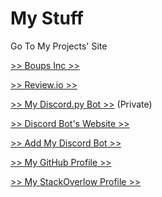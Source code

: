 # My Stuff

Go To My Projects' Site

[>> Boups Inc >>](https://iamthe2ndhuman.github.io/boupssiteemir)

[>> Review.io >>](http://emirsurmen.github.io/review.io)

[>> My Discord.py Bot >>](https://github.com/emirsurmen/MASTERBOT) (Private)

[>> Discord Bot's Website >>](https://emirsurmen.github.io/meon/index.html)

[>> Add My Discord Bot >>](https://bit.ly/30mLJUW) 

[>> My GitHub Profile >>](https://github.com/emirsurmen)

[>> My StackOverlow Profile >>](https://stackoverflow.com/users/12920146/emir-s%c3%bcrmen?tab=profile)



